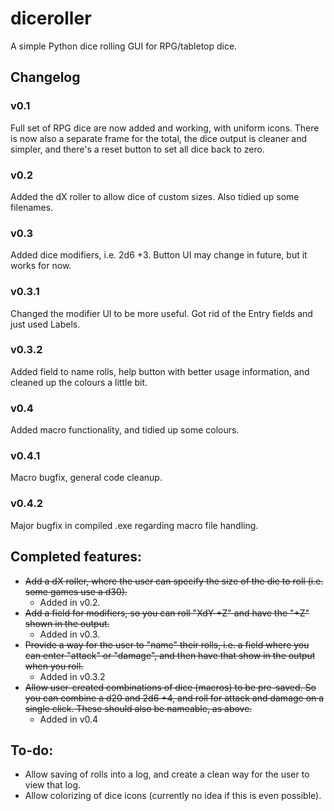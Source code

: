 # diceroller
A simple Python dice rolling GUI for RPG/tabletop dice.

## Changelog
### v0.1
Full set of RPG dice are now added and working, with uniform icons. There is now also a separate frame for the total, the dice output is cleaner and simpler, and there's a reset button to set all dice back to zero.

### v0.2
Added the dX roller to allow dice of custom sizes. Also tidied up some filenames.

### v0.3
Added dice modifiers, i.e. 2d6 +3. Button UI may change in future, but it works for now.

### v0.3.1
Changed the modifier UI to be more useful. Got rid of the Entry fields and just used Labels.

### v0.3.2
Added field to name rolls, help button with better usage information, and cleaned up the colours a little bit.

### v0.4
Added macro functionality, and tidied up some colours.

### v0.4.1
Macro bugfix, general code cleanup.

### v0.4.2
Major bugfix in compiled .exe regarding macro file handling.

## Completed features:

 - ~~Add a dX roller, where the user can specify the size of the die to roll (i.e. some games use a d30).~~
	- Added in v0.2.
 - ~~Add a field for modifiers, so you can roll "XdY +Z" and have the "+Z" shown in the output.~~
	- Added in v0.3.
 - ~~Provide a way for the user to "name" their rolls, i.e. a field where you can enter "attack" or "damage", and then have that show in the output when you roll.~~
	- Added in v0.3.2
 - ~~Allow user-created combinations of dice (macros) to be pre-saved. So you can combine a d20 and 2d6 +4, and roll for attack and damage on a single click. These should also be nameable, as above.~~
	- Added in v0.4

## To-do:
 - Allow saving of rolls into a log, and create a clean way for the user to view that log.
 - Allow colorizing of dice icons (currently no idea if this is even possible).
